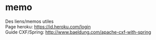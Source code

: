 # memo
Des liens/memos utiles<br />
Page heroku: https://id.heroku.com/login<br />
Guide CXF/Spring: http://www.baeldung.com/apache-cxf-with-spring
